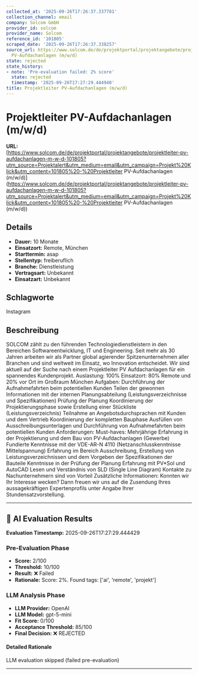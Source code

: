 ```yaml
---
collected_at: '2025-09-26T17:26:37.337781'
collection_channel: email
company: Solcom GmbH
provider_id: solcom
provider_name: Solcom
reference_id: '101805'
scraped_date: '2025-09-26T17:26:37.338257'
source_url: https://www.solcom.de/de/projektportal/projektangebote/projektleiter-pv-aufdachanlagen-m-w-d-101805?utm_source=Projektalert&utm_medium=email&utm_campaign=Projekt%20Klick&utm_content=101805%20-%20Projektleiter
  PV-Aufdachanlagen (m/w/d)
state: rejected
state_history:
- note: 'Pre-evaluation failed: 2% score'
  state: rejected
  timestamp: '2025-09-26T17:27:29.444940'
title: Projektleiter PV-Aufdachanlagen (m/w/d)
---
```




# Projektleiter PV-Aufdachanlagen (m/w/d)
**URL:** [https://www.solcom.de/de/projektportal/projektangebote/projektleiter-pv-aufdachanlagen-m-w-d-101805?utm_source=Projektalert&utm_medium=email&utm_campaign=Projekt%20Klick&utm_content=101805%20-%20Projektleiter PV-Aufdachanlagen (m/w/d)](https://www.solcom.de/de/projektportal/projektangebote/projektleiter-pv-aufdachanlagen-m-w-d-101805?utm_source=Projektalert&utm_medium=email&utm_campaign=Projekt%20Klick&utm_content=101805%20-%20Projektleiter PV-Aufdachanlagen (m/w/d))
## Details
- **Dauer:** 10 Monate
- **Einsatzort:** Remote, München
- **Starttermin:** asap
- **Stellentyp:** freiberuflich
- **Branche:** Dienstleistung
- **Vertragsart:** Unbekannt
- **Einsatzart:** Unbekannt

## Schlagworte
Instagram

## Beschreibung
SOLCOM zählt zu den führenden Technologiedienstleistern in den Bereichen Softwareentwicklung, IT und Engineering. Seit mehr als 30 Jahren arbeiten wir als Partner global agierender Spitzenunternehmen aller Branchen und sind weltweit im Einsatz, wo Innovation entscheidet.
Wir sind aktuell auf der Suche nach einem Projektleiter PV Aufdachanlagen für ein spannendes Kundenprojekt.
Auslastung: 100%
Einsatzort: 80% Remote und 20% vor Ort im Großraum München
Aufgaben:
Durchführung der Aufnahmefahrten beim potentiellen Kunden
Teilen der gewonnen Informationen mit der internen Planungsabteilung (Leistungsverzeichnisse und Spezifikationen)
Prüfung der Planung
Koordinierung der Projektierungsphase sowie Erstellung einer Stückliste (Leistungsverzeichnis)
Teilnahme an Angebotsdurchsprachen mit Kunden und dem Vertrieb
Koordinierung der kompletten Bauphase
Ausfüllen von Ausschreibungsunterlagen und Durchführung von Aufnahmefahrten beim potentiellen Kunden
Anforderungen:
Must-haves:
Mehrjährige Erfahrung in der Projektierung und dem Bau von PV-Aufdachanlagen (Gewerbe)
Fundierte Kenntnisse mit der VDE-AR-N 4110 (Netzanschlusskenntnisse Mittelspannung)
Erfahrung im Bereich Ausschreibung, Erstellung von Leistungsverzeichnissen und dem Vorgeben der Spezifikationen der Bauteile
Kenntnisse in der Prüfung der Planung
Erfahrung mit PV*Sol und AutoCAD
Lesen und Verständnis von SLD (Single Line Diagram)
Kontakte zu Nachunternehmern sind von Vorteil
Zusätzliche Informationen:
Konnten wir Ihr Interesse wecken? Dann freuen wir uns auf die Zusendung Ihres aussagekräftigen Expertenprofils unter Angabe Ihrer Stundensatzvorstellung.

---

## 🤖 AI Evaluation Results

**Evaluation Timestamp:** 2025-09-26T17:27:29.444429

### Pre-Evaluation Phase
- **Score:** 2/100
- **Threshold:** 10/100
- **Result:** ❌ Failed
- **Rationale:** Score: 2%. Found tags: ['ai', 'remote', 'projekt']

### LLM Analysis Phase
- **LLM Provider:** OpenAI
- **LLM Model:** gpt-5-mini
- **Fit Score:** 0/100
- **Acceptance Threshold:** 85/100
- **Final Decision:** ❌ REJECTED

#### Detailed Rationale
LLM evaluation skipped (failed pre-evaluation)

---
